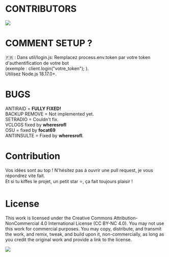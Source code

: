 # CONTRIBUTORS
<a href="https://github.com/20ch/winterway/graphs/contributors">
  <img src="https://contrib.rocks/image?repo=20ch/Winterway" />
</a>

# COMMENT SETUP ?

🇫🇷 : Dans util/login.js: Remplacez process.env.token par votre token d'authentification de votre bot <br> (exemple : client.login("votre_token"); ).
 <br>Utilisez Node.js 18.17.0+.

# BUGS

ANTIRAID = **FULLY FIXED!** <br>
BACKUP REMOVE = Not implemented yet. <br>
SETRADIO = Couldn't fix. <br> 
VCLOGS fixed by **wheresrofl** <br>
OSU = fixed by **focat69** <br>
ANTIINSULTE = Fixed by **wheresrofl**. <br>

# Contribution

Vos idées sont au top ! N'hésitez pas à ouvrir une pull request, je vous répondrez vite fait. <br> Et si tu kiffes le projet, un petit star ⭐, ça fait toujours plaisir !

# License

This work is licensed under the Creative Commons Attribution-NonCommercial 4.0 International License (CC BY-NC 4.0). You may not use this work for commercial purposes. You may copy, distribute, and transmit the work, and remix, tweak, and build upon it, non-commercially, as long as you credit the original work and provide a link to the license.

<img src="https://img.shields.io/github/license/20ch/crowbot-remade-2024?style=for-the-badge&colorA=131820&colorB=FFFFFF&logo=markdown" />
